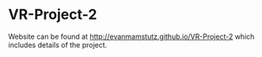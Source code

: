 # VR-Project-2
Website can be found at http://evanmamstutz.github.io/VR-Project-2 which includes details of the project.
